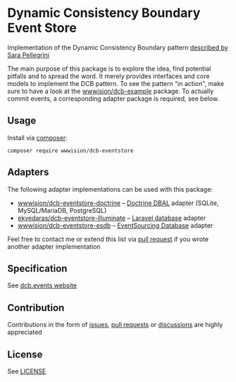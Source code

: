 # Dynamic Consistency Boundary Event Store

Implementation of the Dynamic Consistency Boundary pattern [described by Sara Pellegrini](https://sara.event-thinking.io/2023/04/kill-aggregate-chapter-1-I-am-here-to-kill-the-aggregate.html)

The main purpose of this package is to explore the idea, find potential pitfalls and to spread the word.
It merely provides interfaces and core models to implement the DCB pattern.
To see the pattern "in action", make sure to have a look at the [wwwision/dcb-example](https://github.com/bwaidelich/dcb-example) package.
To actually commit events, a corresponding adapter package is required, see below.

## Usage

Install via [composer](https://getcomposer.org):

```shell
composer require wwwision/dcb-eventstore
```

## Adapters

The following adapter implementations can be used with this package:

- [wwwision/dcb-eventstore-doctrine](https://github.com/bwaidelich/dcb-eventstore-doctrine) – [Doctrine DBAL](https://www.doctrine-project.org/projects/dbal.html) adapter (SQLite, MySQL/MariaDB, PostgreSQL)
- [ekvedaras/dcb-eventstore-illuminate](https://github.com/ekvedaras/dcb-eventstore-illuminate) – [Laravel database](https://laravel.com/docs/12.x/database) adapter
- [wwwision/dcb-eventstore-esdb](https://github.com/bwaidelich/dcb-eventstore-esdb) – [EventSourcing Database](https://www.eventsourcingdb.io/) adapter

Feel free to contact me or extend this list via [pull request](https://github.com/bwaidelich/dcb-eventstore/pulls) if you wrote another adapter implementation

## Specification

See [dcb.events website](https://dcb.events/specification/)

## Contribution

Contributions in the form of [issues](https://github.com/bwaidelich/dcb-eventstore/issues), [pull requests](https://github.com/bwaidelich/dcb-eventstore/pulls) or [discussions](https://github.com/bwaidelich/dcb-eventstore/discussions) are highly appreciated

## License

See [LICENSE](./LICENSE)
